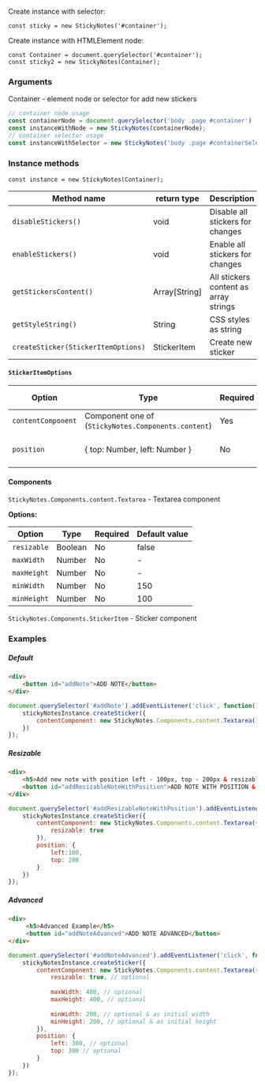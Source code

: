 
Create instance with selector:  
  
```javasript
const sticky = new StickyNotes('#container');
```  
  
  
Create instance with HTMLElement node:  
  
```javasript
const Container = document.querySelector('#container');  
const sticky2 = new StickyNotes(Container);
```
  
  
### Arguments  
Container - element node or selector for add new stickers    
```javascript  
// container node usage 
const containerNode = document.querySelector('body .page #container')  
const instanceWithNode = new StickyNotes(сontainerNode);   
// container selector usage  
const instanceWithSelector = new StickyNotes('body .page #containerSelector'); 
```
  
### Instance methods  
  
`const instance = new StickyNotes(Container);`  
  
| Method name | return type | Description |  
| ------ | ------ | ------ |  
| `disableStickers()` | void | Disable all stickers for changes |  
| `enableStickers()` | void | Enable all stickers for changes |  
| `getStickersContent()`  | Array[String] | All stickers content as array strings |  
| `getStyleString()` | String | CSS styles as string |  
| `createSticker(StickerItemOptions)` | StickerItem | Create new sticker |  
  
#### `StickerItemOptions`
  
| Option | Type | Required | Default value |  
| ------ | ------ | ------ | ------ |  
| `contentComponent` | Component one of (`StickyNotes.Components.content`) | Yes | - |  
| `position` | { top: Number, left: Number } | No | `{ top: 0, left: 0 }` |  
  
#### Components  
  
`StickyNotes.Components.content.Textarea` - Textarea component 

**Options:** 

| Option | Type | Required | Default value |  
| ------ | ------ | ------ | ------ |  
| `resizable` | Boolean | No | false |  
| `maxWidth` | Number | No | - |  
| `maxHeight` | Number | No | - |  
| `minWidth` | Number | No | 150 |  
| `minHeight` | Number | No | 100 | 
  
`StickyNotes.Components.StickerItem` - Sticker component
  
  
  
### Examples  
  
##### Default 
```html  
<div>
	<button id="addNote">ADD NOTE</button>
</div>
```  
  
```javascript
document.querySelector('#addNote').addEventListener('click', function(){  
	stickyNotesInstance.createSticker({
		contentComponent: new StickyNotes.Components.content.Textarea()
	})
});
```  
  
##### Resizable  
```html  
<div>
	<h5>Add new note with position left - 100px, top - 200px & resizable</h5>
	<button id="addResizableNoteWithPosition">ADD NOTE WITH POSITION & RESIZABLE</button>
</div>
```  
```javascript  
document.querySelector('#addResizableNoteWithPosition').addEventListener('click', function(){  
	stickyNotesInstance.createSticker({
		contentComponent: new StickyNotes.Components.content.Textarea({  
			resizable: true
		}),
		position: {  
			left:100,  
			top: 200
		}
	})
});
```  
  
##### Advanced  
```html  
<div>
	 <h5>Advanced Example</h5>
	 <button id="addNoteAdvanced">ADD NOTE ADVANCED</button>
</div>
```  
```javascript  
document.querySelector('#addNoteAdvanced').addEventListener('click', function(){  
	stickyNotesInstance.createSticker({  
		contentComponent: new StickyNotes.Components.content.Textarea({  
			resizable: true, // optional  
			
			maxWidth: 400, // optional  
			maxHeight: 400, // optional  
			
			minWidth: 200, // optional & as initial width  
			minHeight: 200, // optional & as initial height  
		}),
		position: {  
			left: 300, // optional  
			top: 300 // optional  
		}
	})
});
```
